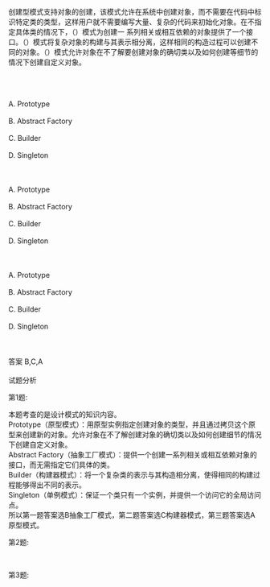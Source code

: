 <div class="detail lh2"><p>创建型模式支持对象的创建，该模式允许在系统中创建对象，而不需要在代码中标识特定类的类型，这样用户就不需要编写大量、复杂的代码来初始化对象。在不指定具体类的情况下，（）模式为创建一 系列相关或相互依赖的对象提供了一个接口。（）模式将复杂对象的构建与其表示相分离，这样相同的构造过程可以创建不同的对象。（）模式允许对象在不了解要创建对象的确切类以及如何创建等细节的情况下创建自定义对象。<br/><br/></p><br/><br/>A. Prototype<br/><br/>B. Abstract Factory<br/><br/>C. Builder<br/><br/>D. Singleton<br/><br/><br/><br/>A. Prototype<br/><br/>B. Abstract Factory<br/><br/>C. Builder<br/><br/>D. Singleton<br/><br/><br/><br/>A. Prototype<br/><br/>B. Abstract Factory<br/><br/>C. Builder<br/><br/>D. Singleton<br/><br/><br/><br/>答案 B,C,A<br/><br/>试题分析<br/><p>第1题:</p><p>本题考查的是设计模式的知识内容。<br/>Prototype（原型模式）：用原型实例指定创建对象的类型，并且通过拷贝这个原型来创建新的对象。允许对象在不了解创建对象的确切类以及如何创建细节的情况下创建自定义对象。<br/>Abstract Factory（抽象工厂模式）：提供一个创建一系列相关或相互依赖对象的接口，而无需指定它们具体的类。<br/>Builder（构建器模式）：将一个复杂类的表示与其构造相分离，使得相同的构建过程能够得出不同的表示。<br/>Singleton（单例模式）：保证一个类只有一个实例，并提供一个访问它的全局访问点。<br/>所以第一题答案选B抽象工厂模式，第二题答案选C构建器模式，第三题答案选A原型模式。<br/></p><p>第2题:</p><p><br/></p><p>第3题:</p><p><br/></p></div>
